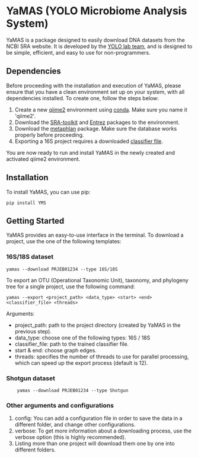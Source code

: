 # YaMAS (YOLO Microbiome Analysis System)

YaMAS is a package designed to easily download DNA datasets from the NCBI SRA website. It is developed by the [YOLO lab team](https://yolo.math.biu.ac.il), and is designed to be simple, efficient, and easy to use for non-programmers.

## Dependencies
Before proceeding with the installation and execution of YaMAS, please ensure that you have a clean environment set up on your system, with all dependencies installed. To create one, follow the steps below:
1. Create a new [qiime2](https://docs.qiime2.org/2023.2/install/native/) environment using [conda](https://docs.conda.io/projects/conda/en/latest/user-guide/install/download.html). Make sure you name it 'qiime2'.
2. Download the [SRA-toolkit](https://github.com/ncbi/sra-tools/wiki/02.-Installing-SRA-Toolkit) and [Entrez](http://bioconda.github.io/recipes/entrez-direct/README.html) packages to the environment.
3. Download the [metaphlan](https://github.com/biobakery/biobakery/wiki/metaphlan4) package. Make sure the database works properly before proceeding.
4. Exporting a 16S project requires a downloaded [classifier file](https://data.qiime2.org/2022.8/common/gg-13-8-99-nb-classifier.qza). 

You are now ready to run and install YaMAS in the newly created and activated qiime2 environment.
## Installation

To install YaMAS, you can use pip:

```
pip install YMS
```

## Getting Started

YaMAS provides an easy-to-use interface in the terminal.
To download a project, use the one of the following templates:
### 16S/18S dataset
```
yamas --download PRJEB01234 --type 16S/18S 
```
To export an OTU (Operational Taxonomic Unit), taxonomy, and phylogeny tree for a single project, use the following command:
```
yamas --export <project_path> <data_type> <start> <end> <classifier_file> <threads>
```
Arguments:
- project_path: path to the project directory (created by YaMAS in the previous step).
- data_type: choose one of the following types: 16S / 18S 
- classifier_file: path to the trained classifier file. 
- start & end: choose graph edges. 
- threads: specifies the number of threads to use for parallel processing, which can speed up the export process (default is 12).

### Shotgun dataset
```
    yamas --download PRJEB01234 --type Shotgun 
```

### Other arguments and configurations
1. config: You can add a configuration file in order to save the data in a different folder, and change other configurations. 
2. verbose: To get more information about a downloading process, use the verbose option (this is highly recommended).
3. Listing more than one project will download them one by one into different folders.
